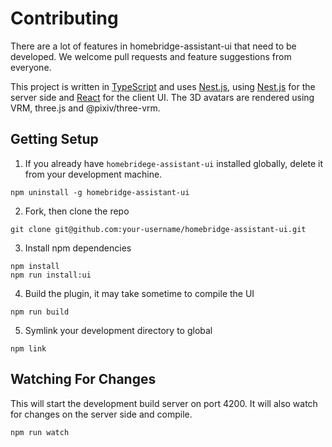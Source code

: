 # Contributing

There are a lot of features in homebridge-assistant-ui that need to be developed.
We welcome pull requests and feature suggestions from everyone.

This project is written in [TypeScript](https://www.typescriptlang.org/) and uses [Nest.js](https://nestjs.com/), using [Nest.js](https://nestjs.com/) for the server side and [React]( https://reactjs.org/) for the client UI.
The 3D avatars are rendered using VRM, three.js and @pixiv/three-vrm.

## Getting Setup

1. If you already have ``homebridege-assistant-ui`` installed globally, delete it from your development machine.

```
npm uninstall -g homebridge-assistant-ui
```

2. Fork, then clone the repo

``` git clone
git clone git@github.com:your-username/homebridge-assistant-ui.git
``` 

3. Install npm dependencies

```
npm install
npm run install:ui
```

4. Build the plugin, it may take sometime to compile the UI

```
npm run build
```

5. Symlink your development directory to global

```
npm link
```

## Watching For Changes

This will start the development build server on port 4200. It will also watch for changes on the server side and compile.

```
npm run watch
```
